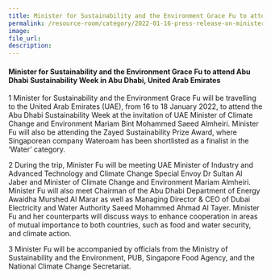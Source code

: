 ```yaml
---  
title: Minister for Sustainability and the Environment Grace Fu to attend Abu Dhabi Sustainability Week in Abu Dhabi, United Arab Emirates
permalink: /resource-room/category/2022-01-16-press-release-on-minister-attending-adsw-in-uae/  
image:  
file_url:  
description:  
---  
```


#### Minister for Sustainability and the Environment Grace Fu to attend Abu Dhabi Sustainability Week in Abu Dhabi, United Arab Emirates  

1 Minister for Sustainability and the Environment Grace Fu will be travelling to the United Arab Emirates (UAE), from 16 to 18 January 2022, to attend the Abu Dhabi Sustainability Week at the invitation of UAE Minister of Climate Change and Environment Mariam Bint Mohammed Saeed Almheiri. Minister Fu will also be attending the Zayed Sustainability Prize Award, where Singaporean company Wateroam has been shortlisted as a finalist in the ‘Water’ category. 

2 During the trip, Minister Fu will be meeting UAE Minister of Industry and Advanced Technology and Climate Change Special Envoy Dr Sultan Al Jaber and Minister of Climate Change and Environment Mariam Almheiri. Minister Fu will also meet Chairman of the Abu Dhabi Department of Energy Awaidha Murshed Al Marar as well as Managing Director & CEO of Dubai Electricity and Water Authority Saeed Mohammed Ahmad Al Tayer. Minister Fu and her counterparts will discuss ways to enhance cooperation in areas of mutual importance to both countries, such as food and water security, and climate action.      

3 Minister Fu will be accompanied by officials from the Ministry of Sustainability and the Environment, PUB, Singapore Food Agency, and the National Climate Change Secretariat. 
